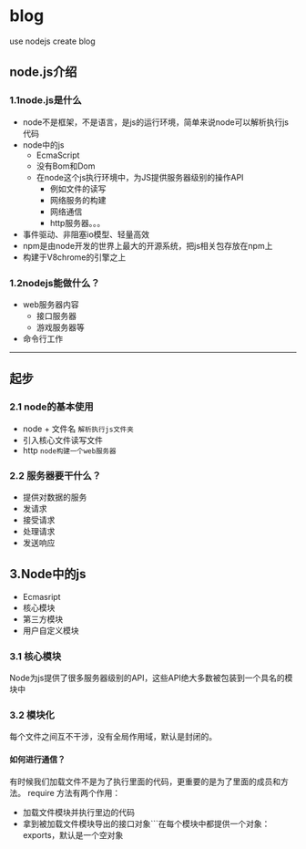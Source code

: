 # blog
use nodejs create blog


## node.js介绍

### 1.1node.js是什么
- node不是框架，不是语言，是js的运行环境，简单来说node可以解析执行js代码
- node中的js
   - EcmaScript
   - 没有Bom和Dom
   - 在node这个js执行环境中，为JS提供服务器级别的操作API
     - 例如文件的读写
     - 网络服务的构建
     - 网络通信
     - http服务器。。。
- 事件驱动、非阻塞io模型、轻量高效
- npm是由node开发的世界上最大的开源系统，把js相关包存放在npm上
- 构建于V8chrome的引擎之上

### 1.2nodejs能做什么？
- web服务器内容
  - 接口服务器
  - 游戏服务器等
- 命令行工作

***   

## 起步
### 2.1 node的基本使用
- node + 文件名 ```解析执行js文件夹```
- 引入核心文件读写文件
- http ```node构建一个web服务器```

### 2.2 服务器要干什么？
  - 提供对数据的服务
  - 发请求
  - 接受请求
  - 处理请求
  - 发送响应

## 3.Node中的js
  - Ecmasript
  - 核心模块
  - 第三方模块
  - 用户自定义模块

### 3.1 核心模块
 Node为js提供了很多服务器级别的API，这些API绝大多数被包装到一个具名的模块中

### 3.2 模块化
 每个文件之间互不干涉，没有全局作用域，默认是封闭的。
 #### 如何进行通信？
   有时候我们加载文件不是为了执行里面的代码，更重要的是为了里面的成员和方法。
   require 方法有两个作用：
   - 加载文件模块并执行里边的代码
   - 拿到被加载文件模块导出的接口对象```在每个模块中都提供一个对象：exports，默认是一个空对象



 






